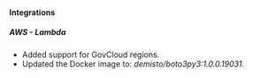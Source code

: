 
#### Integrations
##### AWS - Lambda
- Added support for GovCloud regions.
- Updated the Docker image to: *demisto/boto3py3:1.0.0.19031*.

